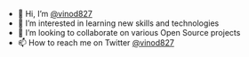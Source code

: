 - 👋 Hi, I’m [@vinod827](https://github.com/vinod827)
- 👀 I’m interested in learning new skills and technologies
- 💞️ I’m looking to collaborate on various Open Source projects
- 📫 How to reach me on Twitter [@vinod827](https://twitter.com/vinod827)

<!---
vinod827/vinod827 is a ✨ special ✨ repository because its `README.md` (this file) appears on your GitHub profile.
You can click the Preview link to take a look at your changes.
--->
